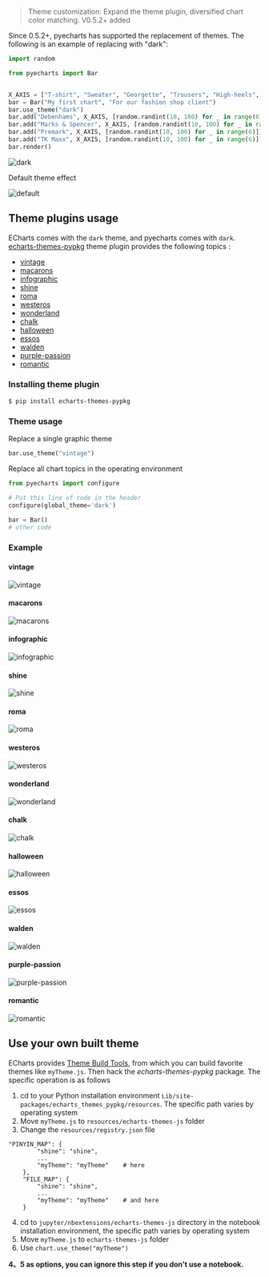> Theme customization: Expand the theme plugin, diversified chart color matching. V0.5.2+ added

Since 0.5.2+, pyecharts has supported the replacement of themes. The following is an example of replacing with "dark":

```python
import random

from pyecharts import Bar


X_AXIS = ["T-shirt", "Sweater", "Georgette", "Trousers", "High-heels", "Socks"]
bar = Bar("My first chart", "For our fashion shop client")
bar.use_theme("dark")
bar.add("Debenhams", X_AXIS, [random.randint(10, 100) for _ in range(6)])
bar.add("Marks & Spencer", X_AXIS, [random.randint(10, 100) for _ in range(6)])
bar.add("Premark", X_AXIS, [random.randint(10, 100) for _ in range(6)])
bar.add("TK Maxx", X_AXIS, [random.randint(10, 100) for _ in range(6)])
bar.render()
```
![dark](https://user-images.githubusercontent.com/4280312/48332539-2526c180-e64c-11e8-9482-d7e97cc50b93.png)

Default theme effect

![default](https://user-images.githubusercontent.com/4280312/48332557-3a9beb80-e64c-11e8-8a49-b2e3afdb8aa7.png)


## Theme plugins usage

ECharts comes with the `dark` theme, and pyecharts comes with `dark`.  
[echarts-themes-pypkg](https://github.com/pyecharts/echarts-themes-pypkg) theme plugin provides the following topics :  

* [vintage](#vintage)
* [macarons](#macarons)
* [infographic](#infographic)
* [shine](#shine)
* [roma](#roma)
* [westeros](#westeros)
* [wonderland](#wonderland)
* [chalk](#chalk)
* [halloween](#halloween)
* [essos](#essos)
* [walden](#walden)
* [purple-passion](#purple-passion)
* [romantic](#romantic)

### Installing theme plugin

```shell
$ pip install echarts-themes-pypkg
```

### Theme usage

Replace a single graphic theme
```python
bar.use_theme("vintage")
```

Replace all chart topics in the operating environment
```python
from pyecharts import configure

# Put this line of code in the header
configure(global_theme='dark')

bar = Bar()
# other code
```

### Example

#### vintage

![vintage](https://user-images.githubusercontent.com/4280312/48332613-66b76c80-e64c-11e8-9c16-c98779a3a1ee.png)

#### macarons

![macarons](https://user-images.githubusercontent.com/4280312/48332667-91092a00-e64c-11e8-9a59-76d987c972c9.png)

#### infographic

![infographic](https://user-images.githubusercontent.com/4280312/48332700-aed68f00-e64c-11e8-9073-8e52b656a90d.png)

#### shine

![shine](https://user-images.githubusercontent.com/4280312/48332723-ca419a00-e64c-11e8-8664-3b38c15ad086.png)

#### roma

![roma](https://user-images.githubusercontent.com/4280312/48332772-e9d8c280-e64c-11e8-8167-21caa156104e.png)

#### westeros

![westeros](https://user-images.githubusercontent.com/4280312/48332802-0d037200-e64d-11e8-8f11-1fb6db6171ca.png)

#### wonderland

![wonderland](https://user-images.githubusercontent.com/4280312/48332842-33c1a880-e64d-11e8-992b-c40676a2fef6.png)

#### chalk

![chalk](https://user-images.githubusercontent.com/4280312/48332856-4a67ff80-e64d-11e8-913e-28deae7f8058.png)

#### halloween

![halloween](https://user-images.githubusercontent.com/4280312/48332927-8307d900-e64d-11e8-840a-cfa3e5ca405e.png)

#### essos

![essos](https://user-images.githubusercontent.com/4280312/48332950-9a46c680-e64d-11e8-91b6-5afa8c2f0a98.png)

#### walden

![walden](https://user-images.githubusercontent.com/4280312/48332982-afbbf080-e64d-11e8-8318-6274426add0c.png)

#### purple-passion

![purple-passion](https://user-images.githubusercontent.com/4280312/48333020-cd895580-e64d-11e8-9770-7b37eedc4e6e.png)

#### romantic

![romantic](https://user-images.githubusercontent.com/4280312/48333043-e134bc00-e64d-11e8-9319-77522965d1cc.png)


## Use your own built theme

ECharts provides [Theme Build Tools](http://echarts.baidu.com/theme-builder/), from which you can build favorite themes like `myTheme.js`. Then hack the *echarts-themes-pypkg* package. The specific operation is as follows

1. cd to your Python installation environment `Lib/site-packages/echarts_themes_pypkg/resources`. The specific path varies by operating system
2. Move `myTheme.js` to `resources/echarts-themes-js` folder
3. Change the `resources/registry.json` file

```
"PINYIN_MAP": {
        "shine": "shine",
        ...
        "myTheme": "myTheme"    # here
    },
    "FILE_MAP": {
        "shine": "shine",
        ...
        "myTheme": "myTheme"    # and here
    }
```
4. cd to `jupyter/nbextensions/echarts-themes-js` directory in the notebook installation environment, the specific path varies by operating system
5. Move `myTheme.js` to `echarts-themes-js` folder
6. Use `chart.use_theme("myTheme")`

**4、5 as options, you can ignore this step if you don't use a notebook.**
